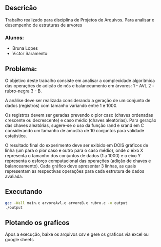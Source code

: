

## Descricão
Trabalho realizado para disciplina de Projetos de Arquivos. Para analisar o desempenho de estruturas de arvores


### Alunos: 

- Bruna Lopes
- Victor Saramento

## Problema:

O objetivo deste trabalho consiste em analisar a complexidade algorítmica das operações de adição de nós e balanceamento em árvores:
1 - AVL
2 - rubro-negra 
3 - B. 

A análise deve ser realizada considerando a geração de um conjunto de dados (registros) com tamanho variando entre 1 e 1000. 

Os registros devem ser geradas prevendo o pior caso (chaves ordenadas crescente ou decrescente) e caso médio (chaves aleatórias). Para geração das chaves aleatórias, sugere-se o uso da função rand e srand em C considerando um tamanho de amostra de 10 conjuntos para validade estatística.

O resultado final do experimento deve ser exibido em DOIS gráficos de linha (um para o pior caso e outro para o caso médio), onde o eixo X representa o tamanho dos conjuntos de dados (1 a 1000) e o eixo Y representa o esforço computacional das operações (adição de chaves e balanceamento). Cada gráfico deve apresentar 3 linhas, as quais representam as respectivas operações para cada estrutura de dados avaliada.


## Executando 

```bash
gcc -Wall main.c arvoreAvl.c arvoreB.c rubro.c -o output
./output
```

## Plotando os graficos

Apos a execução, baixe os arquivos csv e gere os graficos via excel ou google sheets